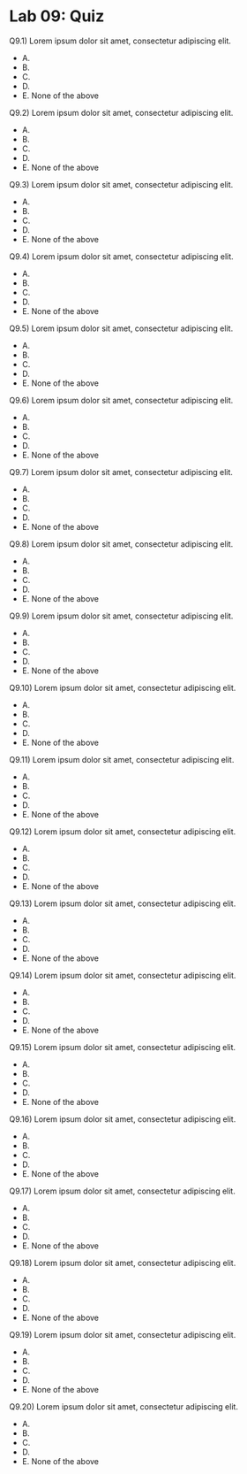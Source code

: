 # Lab 09: Quiz

Q9.1) Lorem ipsum dolor sit amet, consectetur adipiscing elit.

- A.
- B.
- C.
- D.
- E. None of the above

Q9.2) Lorem ipsum dolor sit amet, consectetur adipiscing elit.

- A.
- B.
- C.
- D.
- E. None of the above

Q9.3) Lorem ipsum dolor sit amet, consectetur adipiscing elit.

- A.
- B.
- C.
- D.
- E. None of the above

Q9.4) Lorem ipsum dolor sit amet, consectetur adipiscing elit.

- A.
- B.
- C.
- D.
- E. None of the above

Q9.5) Lorem ipsum dolor sit amet, consectetur adipiscing elit.

- A.
- B.
- C.
- D.
- E. None of the above

Q9.6) Lorem ipsum dolor sit amet, consectetur adipiscing elit.

- A.
- B.
- C.
- D.
- E. None of the above

Q9.7) Lorem ipsum dolor sit amet, consectetur adipiscing elit.

- A.
- B.
- C.
- D.
- E. None of the above

Q9.8) Lorem ipsum dolor sit amet, consectetur adipiscing elit.

- A.
- B.
- C.
- D.
- E. None of the above

Q9.9) Lorem ipsum dolor sit amet, consectetur adipiscing elit.

- A.
- B.
- C.
- D.
- E. None of the above

Q9.10) Lorem ipsum dolor sit amet, consectetur adipiscing elit.

- A.
- B.
- C.
- D.
- E. None of the above

Q9.11) Lorem ipsum dolor sit amet, consectetur adipiscing elit.

- A.
- B.
- C.
- D.
- E. None of the above

Q9.12) Lorem ipsum dolor sit amet, consectetur adipiscing elit.

- A.
- B.
- C.
- D.
- E. None of the above

Q9.13) Lorem ipsum dolor sit amet, consectetur adipiscing elit.

- A.
- B.
- C.
- D.
- E. None of the above

Q9.14) Lorem ipsum dolor sit amet, consectetur adipiscing elit.

- A.
- B.
- C.
- D.
- E. None of the above

Q9.15) Lorem ipsum dolor sit amet, consectetur adipiscing elit.

- A.
- B.
- C.
- D.
- E. None of the above

Q9.16) Lorem ipsum dolor sit amet, consectetur adipiscing elit.

- A.
- B.
- C.
- D.
- E. None of the above

Q9.17) Lorem ipsum dolor sit amet, consectetur adipiscing elit.

- A.
- B.
- C.
- D.
- E. None of the above

Q9.18) Lorem ipsum dolor sit amet, consectetur adipiscing elit.

- A.
- B.
- C.
- D.
- E. None of the above

Q9.19) Lorem ipsum dolor sit amet, consectetur adipiscing elit.

- A.
- B.
- C.
- D.
- E. None of the above

Q9.20) Lorem ipsum dolor sit amet, consectetur adipiscing elit.

- A.
- B.
- C.
- D.
- E. None of the above

